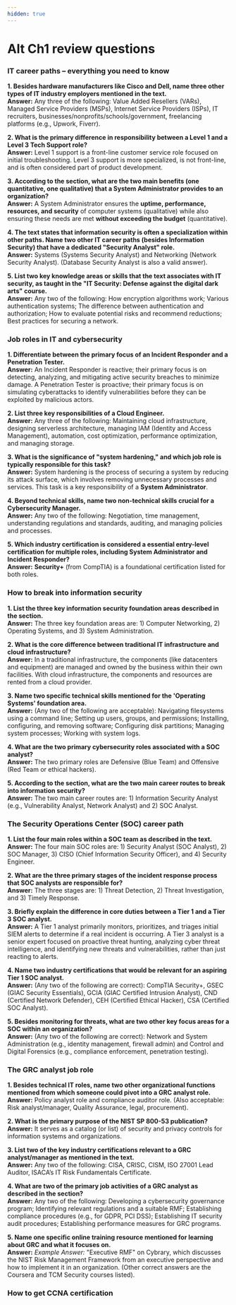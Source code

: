 ```yaml
---
hidden: true
---
```


# Alt Ch1 review questions

### IT career paths – everything you need to know

**1. Besides hardware manufacturers like Cisco and Dell, name three other types of IT industry employers mentioned in the text.**\
**Answer:** Any three of the following: Value Added Resellers (VARs), Managed Service Providers (MSPs), Internet Service Providers (ISPs), IT recruiters, businesses/nonprofits/schools/government, freelancing platforms (e.g., Upwork, Fiverr).

**2. What is the primary difference in responsibility between a Level 1 and a Level 3 Tech Support role?**\
**Answer:** Level 1 support is a front-line customer service role focused on initial troubleshooting. Level 3 support is more specialized, is not front-line, and is often considered part of product development.

**3. According to the section, what are the two main benefits (one quantitative, one qualitative) that a System Administrator provides to an organization?**\
**Answer:** A System Administrator ensures the **uptime, performance, resources, and security** of computer systems (qualitative) while also ensuring these needs are met **without exceeding the budget** (quantitative).

**4. The text states that information security is often a specialization within other paths. Name two other IT career paths (besides Information Security) that have a dedicated "Security Analyst" role.**\
**Answer:** Systems (Systems Security Analyst) and Networking (Network Security Analyst). (Database Security Analyst is also a valid answer).

**5. List two key knowledge areas or skills that the text associates with IT security, as taught in the "IT Security: Defense against the digital dark arts" course.**\
**Answer:** Any two of the following: How encryption algorithms work; Various authentication systems; The difference between authentication and authorization; How to evaluate potential risks and recommend reductions; Best practices for securing a network.

### Job roles in IT and cybersecurity

**1. Differentiate between the primary focus of an Incident Responder and a Penetration Tester.**\
**Answer:** An Incident Responder is reactive; their primary focus is on detecting, analyzing, and mitigating active security breaches to minimize damage. A Penetration Tester is proactive; their primary focus is on simulating cyberattacks to identify vulnerabilities before they can be exploited by malicious actors.

**2. List three key responsibilities of a Cloud Engineer.**\
**Answer:** Any three of the following: Maintaining cloud infrastructure, designing serverless architecture, managing IAM (Identity and Access Management), automation, cost optimization, performance optimization, and managing storage.

**3. What is the significance of "system hardening," and which job role is typically responsible for this task?**\
**Answer:** System hardening is the process of securing a system by reducing its attack surface, which involves removing unnecessary processes and services. This task is a key responsibility of a **System Administrator**.

**4. Beyond technical skills, name two non-technical skills crucial for a Cybersecurity Manager.**\
**Answer:** Any two of the following: Negotiation, time management, understanding regulations and standards, auditing, and managing policies and processes.

**5. Which industry certification is considered a essential entry-level certification for multiple roles, including System Administrator and Incident Responder?**\
**Answer:** **Security+** (from CompTIA) is a foundational certification listed for both roles.

### How to break into information security

**1. List the three key information security foundation areas described in the section.**\
**Answer:** The three key foundation areas are: 1) Computer Networking, 2) Operating Systems, and 3) System Administration.

**2. What is the core difference between traditional IT infrastructure and cloud infrastructure?**\
**Answer:** In a traditional infrastructure, the components (like datacenters and equipment) are managed and owned by the business within their own facilities. With cloud infrastructure, the components and resources are rented from a cloud provider.

**3. Name two specific technical skills mentioned for the 'Operating Systems' foundation area.**\
**Answer:** (Any two of the following are acceptable): Navigating filesystems using a command line; Setting up users, groups, and permissions; Installing, configuring, and removing software; Configuring disk partitions; Managing system processes; Working with system logs.

**4. What are the two primary cybersecurity roles associated with a SOC analyst?**\
**Answer:** The two primary roles are Defensive (Blue Team) and Offensive (Red Team or ethical hackers).

**5. According to the section, what are the two main career routes to break into information security?**\
**Answer:** The two main career routes are: 1) Information Security Analyst (e.g., Vulnerability Analyst, Network Analyst) and 2) SOC Analyst.

### The Security Operations Center (SOC) career path

**1. List the four main roles within a SOC team as described in the text.**\
**Answer:** The four main SOC roles are: 1) Security Analyst (SOC Analyst), 2) SOC Manager, 3) CISO (Chief Information Security Officer), and 4) Security Engineer.

**2. What are the three primary stages of the incident response process that SOC analysts are responsible for?**\
**Answer:** The three stages are: 1) Threat Detection, 2) Threat Investigation, and 3) Timely Response.

**3. Briefly explain the difference in core duties between a Tier 1 and a Tier 3 SOC analyst.**\
**Answer:** A Tier 1 analyst primarily monitors, prioritizes, and triages initial SIEM alerts to determine if a real incident is occurring. A Tier 3 analyst is a senior expert focused on proactive threat hunting, analyzing cyber threat intelligence, and identifying new threats and vulnerabilities, rather than just reacting to alerts.

**4. Name two industry certifications that would be relevant for an aspiring Tier 1 SOC analyst.**\
**Answer:** (Any two of the following are correct): CompTIA Security+, GSEC (GIAC Security Essentials), GCIA (GIAC Certified Intrusion Analyst), CND (Certified Network Defender), CEH (Certified Ethical Hacker), CSA (Certified SOC Analyst).

**5. Besides monitoring for threats, what are two other key focus areas for a SOC within an organization?**\
**Answer:** (Any two of the following are correct): Network and System Administration (e.g., identity management, firewall admin) and Control and Digital Forensics (e.g., compliance enforcement, penetration testing).

### The GRC analyst job role

**1. Besides technical IT roles, name two other organizational functions mentioned from which someone could pivot into a GRC analyst role.**\
**Answer:** Policy analyst role and compliance auditor role. (Also acceptable: Risk analyst/manager, Quality Assurance, legal, procurement).

**2. What is the primary purpose of the NIST SP 800-53 publication?**\
**Answer:** It serves as a catalog (or list) of security and privacy controls for information systems and organizations.

**3. List two of the key industry certifications relevant to a GRC analyst/manager as mentioned in the text.**\
**Answer:** Any two of the following: CISA, CRISC, CISM, ISO 27001 Lead Auditor, ISACA’s IT Risk Fundamentals Certificate.

**4. What are two of the primary job activities of a GRC analyst as described in the section?**\
**Answer:** Any two of the following: Developing a cybersecurity governance program; Identifying relevant regulations and a suitable RMF; Establishing compliance procedures (e.g., for GDPR, PCI DSS); Establishing IT security audit procedures; Establishing performance measures for GRC programs.

**5. Name one specific online training resource mentioned for learning about GRC and what it focuses on.**\
**Answer:** _Example Answer:_ "Executive RMF" on Cybrary, which discusses the NIST Risk Management Framework from an executive perspective and how to implement it in an organization. (Other correct answers are the Coursera and TCM Security courses listed).

### How to get CCNA certification



